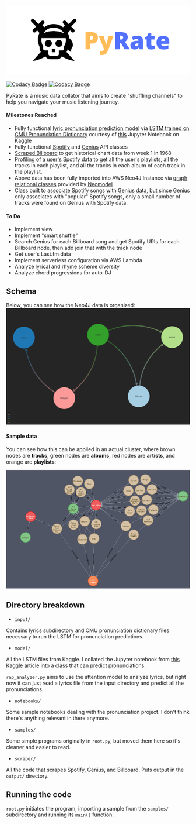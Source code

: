 ![Cover](static/cover.png)

[![Codacy Badge](https://api.codacy.com/project/badge/Grade/375f62bb721643488b573e463aeeb9b9)](https://www.codacy.com/manual/andykamath/PyRate?utm_source=github.com&amp;utm_medium=referral&amp;utm_content=andykamath/PyRate&amp;utm_campaign=Badge_Grade) [![Codacy Badge](https://api.codacy.com/project/badge/Coverage/375f62bb721643488b573e463aeeb9b9)](https://www.codacy.com/manual/andykamath/PyRate?utm_source=github.com&utm_medium=referral&utm_content=andykamath/PyRate&utm_campaign=Badge_Coverage)

PyRate is a music data collator that aims to create "shuffling channels" to help you navigate your music listening journey. 

#### Milestones Reached
- Fully functional [lyric pronunciation prediction model](model/rap_analyzer.py) via [LSTM trained on CMU Pronunciation Dictionary](model/attn_model.py) courtesy of [this](https://www.kaggle.com/reppic/predicting-english-pronunciations) Jupyter Notebook on Kaggle 
- Fully functional [Spotify](scraper/spotify.py) and [Genius](scraper/genius.py) API classes
- [Scraped Billboard](scraper/billboard.py) to get historical chart data from week 1 in 1968
- [Profiling of a user's Spotify data](samples/fetch_spotify.py) to get all the user's playlists, all the tracks in each playlist, and all the tracks in each album of each track in the playlist.
- Above data has been fully imported into AWS Neo4J Instance via [graph relational classes](model/spotify) provided by [Neomodel](https://neomodel.readthedocs.io/en/latest/#)
- Class built to [associate Spotify songs with Genius data](samples/associate_genius.py), but since Genius only associates with "popular" Spotify songs, only a small number of tracks were found on Genius with Spotify data.

#### To Do
- Implement view
- Implement "smart shuffle"
- Search Genius for each Billboard song and get Spotify URIs for each Billboard node, then add join that with the track node
- Get user's Last.fm data
- Implement serverless configuration via AWS Lambda
- Analyze lyrical and rhyme scheme diversity
- Analyze chord progressions for auto-DJ

## Schema
Below, you can see how the Neo4J data is organized:
![Schema](static/schema.jpg)

#### Sample data
You can see how this can be applied in an actual cluster, where brown nodes are **tracks**, green nodes are **albums**, red nodes are **artists**, and orange are **playlists**:

![example](static/example.png)


## Directory breakdown
- <code>input/</code>

Contains lyrics subdirectory and CMU pronunciation dictionary files necessary to run the LSTM for pronunciation predictions.

-  <code>model/</code>

All the LSTM files from Kaggle. I collated the Jupyter notebook from [this Kaggle article](https://www.kaggle.com/reppic/predicting-english-pronunciations) into a class that can predict pronunciations.

<code>rap_analyzer.py</code> aims to use the attention model to analyze lyrics, but right now it can just read a lyrics file from the input directory and predict all the pronunciations.

- <code>notebooks/</code>

Some sample notebooks dealing with the pronunciation project. I don't think there's anything relevant in there anymore.

- <code>samples/</code>

Some simple programs originally in <code>root.py</code>, but moved them here so it's cleaner and easier to read.

- <code>scraper/</code>

All the code that scrapes Spotify, Genius, and Billboard. Puts output in the <code>output/</code> directory.

## Running the code

<code>root.py</code> initiates the program, importing a sample from the <code>samples/</code> subdirectory and running its <code>main()</code> function. 
